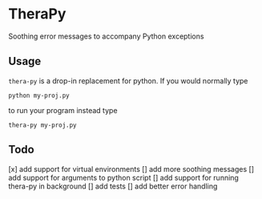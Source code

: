 # TheraPy
Soothing error messages to accompany Python exceptions

## Usage
`thera-py` is a drop-in replacement for python. If you would normally type
```shell
python my-proj.py
```
to run your program instead type
```shell
thera-py my-proj.py
```

## Todo
[x] add support for virtual environments
[] add more soothing messages
[] add support for arguments to python script
[] add support for running thera-py in background
[] add tests
[] add better error handling
